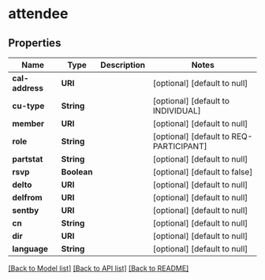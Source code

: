 # attendee
## Properties

Name | Type | Description | Notes
------------ | ------------- | ------------- | -------------
**cal-address** | **URI** |  | [optional] [default to null]
**cu-type** | **String** |  | [optional] [default to INDIVIDUAL]
**member** | **URI** |  | [optional] [default to null]
**role** | **String** |  | [optional] [default to REQ-PARTICIPANT]
**partstat** | **String** |  | [optional] [default to null]
**rsvp** | **Boolean** |  | [optional] [default to false]
**delto** | **URI** |  | [optional] [default to null]
**delfrom** | **URI** |  | [optional] [default to null]
**sentby** | **URI** |  | [optional] [default to null]
**cn** | **String** |  | [optional] [default to null]
**dir** | **URI** |  | [optional] [default to null]
**language** | **String** |  | [optional] [default to null]

[[Back to Model list]](../README.md#documentation-for-models) [[Back to API list]](../README.md#documentation-for-api-endpoints) [[Back to README]](../README.md)

